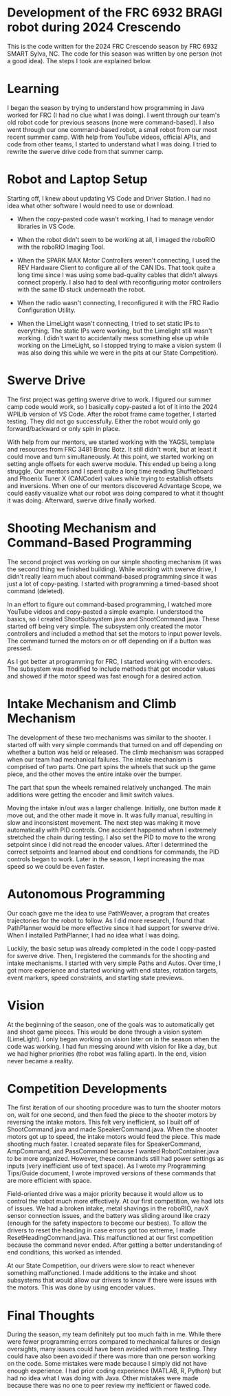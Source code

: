 # Development of the FRC 6932 BRAGI robot during 2024 Crescendo

This is the code written for the 2024 FRC Crescendo season by FRC 6932 SMART Sylva, NC. The code for this season was written by one person (not a good idea). The steps I took are explained below. 

# Learning

I began the season by trying to understand how programming in Java worked for FRC (I had no clue what I was doing). I went through our team's old robot code for previous seasons (none were command-based). I also went through our one command-based robot, a small robot from our most recent summer camp. With help from YouTube videos, official APIs, and code from other teams, I started to understand what I was doing. I tried to rewrite the swerve drive code from that summer camp. 

# Robot and Laptop Setup

Starting off, I knew about updating VS Code and Driver Station. I had no idea what other software I would need to use or download. 

- When the copy-pasted code wasn't working, I had to manage vendor libraries in VS Code. 

- When the robot didn't seem to be working at all, I imaged the roboRIO with the roboRIO Imaging Tool. 

- When the SPARK MAX Motor Controllers weren't connecting, I used the REV Hardware Client to configure all of the CAN IDs. That took quite a long time since I was using some bad-quality cables that didn't always connect properly. I also had to deal with reconfiguring motor controllers with the same ID stuck underneath the robot. 

- When the radio wasn't connecting, I reconfigured it with the FRC Radio Configuration Utility. 

- When the LimeLight wasn't connecting, I tried to set static IPs to everything. The static IPs were working, but the Limelight still wasn't working. I didn't want to accidentally mess something else up while working on the LimeLight, so I stopped trying to make a vision system (I was also doing this while we were in the pits at our State Competition). 

# Swerve Drive

The first project was getting swerve drive to work. I figured our summer camp code would work, so I basically copy-pasted a lot of it into the 2024 WPILib version of VS Code. After the robot frame came together, I started testing. They did not go successfully. Either the robot would only go forward/backward or only spin in place. 

With help from our mentors, we started working with the YAGSL template and resources from FRC 3481 Bronc Botz. It still didn't work, but at least it could move and turn simultaneously. At this point, we started working on setting angle offsets for each swerve module. This ended up being a long struggle. Our mentors and I spent quite a long time reading Shuffleboard and Phoenix Tuner X (CANCoder) values while trying to establish offsets and inversions. When one of our mentors discovered Advantage Scope, we could easily visualize what our robot was doing compared to what it thought it was doing. Afterward, swerve drive finally worked. 

# Shooting Mechanism and Command-Based Programming

The second project was working on our simple shooting mechanism (it was the second thing we finished building). While working with swerve drive, I didn't really learn much about command-based programming since it was just a lot of copy-pasting. I started with programming a timed-based shoot command (deleted). 

In an effort to figure out command-based programming, I watched more YouTube videos and copy-pasted a simple example. I understood the basics, so I created ShootSubsystem.java and ShootCommand.java. These started off being very simple. The subsystem only created the motor controllers and included a method that set the motors to input power levels. The command turned the motors on or off depending on if a button was pressed. 

As I got better at programming for FRC, I started working with encoders. The subsystem was modified to include methods that got encoder values and showed if the motor speed was fast enough for a desired action. 

# Intake Mechanism and Climb Mechanism

The development of these two mechanisms was similar to the shooter. I started off with very simple commands that turned on and off depending on whether a button was held or released. The climb mechanism was scrapped when our team had mechanical failures. The intake mechanism is comprised of two parts. One part spins the wheels that suck up the game piece, and the other moves the entire intake over the bumper. 

The part that spun the wheels remained relatively unchanged. The main additions were getting the encoder and limit switch values. 

Moving the intake in/out was a larger challenge. Initially, one button made it move out, and the other made it move in. It was fully manual, resulting in slow and inconsistent movement. The next step was making it move automatically with PID controls. One accident happened when I extremely stretched the chain during testing. I also set the PID to move to the wrong setpoint since I did not read the encoder values. After I determined the correct setpoints and learned about end conditions for commands, the PID controls began to work. Later in the season, I kept increasing the max speed so we could be even faster. 

# Autonomous Programming

Our coach gave me the idea to use PathWeaver, a program that creates trajectories for the robot to follow. As I did more research, I found that PathPlanner would be more effective since it had support for swerve drive. When I installed PathPlanner, I had no idea what I was doing. 

Luckily, the basic setup was already completed in the code I copy-pasted for swerve drive. Then, I registered the commands for the shooting and intake mechanisms. I started with very simple Paths and Autos. Over time, I got more experience and started working with end states, rotation targets, event markers, speed constraints, and starting state previews. 

# Vision

At the beginning of the season, one of the goals was to automatically get and shoot game pieces. This would be done through a vision system (LimeLight). I only began working on vision later on in the season when the code was working. I had fun messing around with vision for like a day, but we had higher priorities (the robot was falling apart). In the end, vision never became a reality. 

# Competition Developments

The first iteration of our shooting procedure was to turn the shooter motors on, wait for one second, and then feed the piece to the shooter motors by reversing the intake motors. This felt very inefficient, so I built off of ShootCommand.java and made SpeakerCommand.java. When the shooter motors got up to speed, the intake motors would feed the piece. This made shooting much faster. I created separate files for SpeakerCommand, AmpCommand, and PassCommand because I wanted RobotContainer.java to be more organized. However, these commands still had power settings as inputs (very inefficient use of text space). As I wrote my Programming Tips/Guide document, I wrote improved versions of these commands that are more efficient with space. 

Field-oriented drive was a major priority because it would allow us to control the robot much more effectively. At our first competition, we had lots of issues. We had a broken intake, metal shavings in the roboRIO, navX sensor connection issues, and the battery was sliding around like crazy (enough for the safety inspectors to become our besties). To allow the drivers to reset the heading in case errors got too extreme, I made ResetHeadingCommand.java. This malfunctioned at our first competition because the command never ended. After getting a better understanding of end conditions, this worked as intended. 

At our State Competition, our drivers were slow to react whenever something malfunctioned. I made additions to the intake and shoot subsystems that would allow our drivers to know if there were issues with the motors. This was done by using encoder values. 

# Final Thoughts

During the season, my team definitely put too much faith in me. While there were fewer programming errors compared to mechanical failures or design oversights, many issues could have been avoided with more testing. They could have also been avoided if there was more than one person working on the code. Some mistakes were made because I simply did not have enough experience. I had prior coding experience (MATLAB, R, Python) but had no idea what I was doing with Java. Other mistakes were made because there was no one to peer review my inefficient or flawed code. 